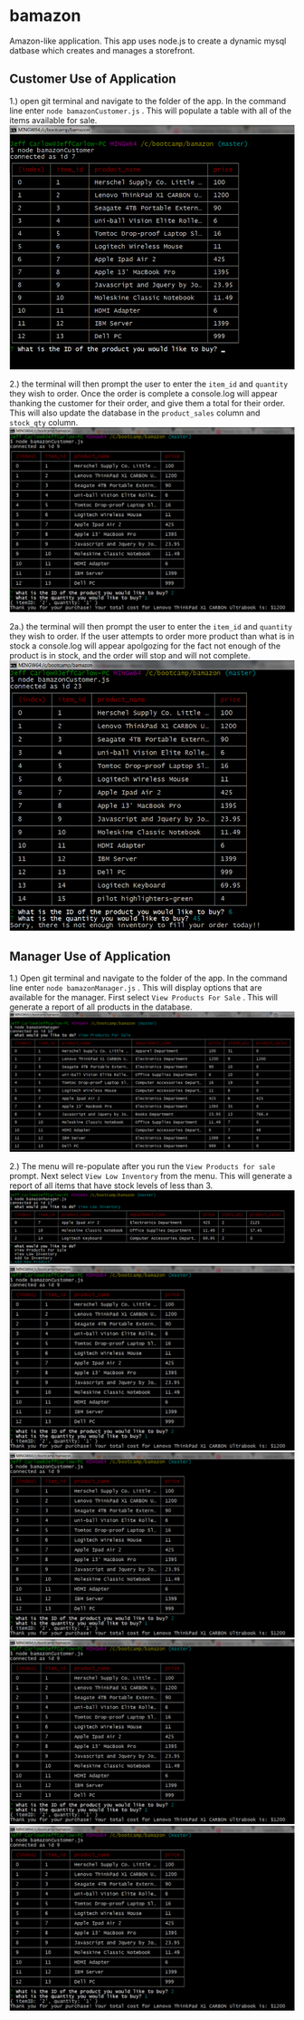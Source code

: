 # bamazon
Amazon-like application. This app uses node.js  to create a dynamic mysql datbase which creates and manages a storefront.

## Customer Use of Application

1.) open git terminal and navigate to the folder of the app. In the command line enter `node bamazonCustomer.js` . This will populate a table with all of the items available for sale.
![Bamazon Customer items](images/bamazonCustomercommandscreen.png)

2.) the terminal will then prompt the user to enter the `item_id` and `quantity` they wish to order. Once the order is complete a console.log will appear thanking the customer for their order, and give them a total for their order. This will also update the database in the `product_sales` column and `stock_qty` column.
![Bamazon Customer item selection](images/customeritemselection.png)

2a.) the terminal will then prompt the user to enter the `item_id` and `quantity` they wish to order. If the user attempts to order more product than what is in stock a console.log will appear apolgozing for the fact not enough of the product is in stock, and the order will stop and will not complete.
![Bamazon Customer Not Enough In Stock](images/notenough.png)

## Manager Use of Application

1.) Open git terminal and navigate to the folder of the app. In the command line enter `node bamazonManager.js` . This will display options that are available for the manager. First select `View Products For Sale` . This will generate a report of all products in the database.
![Bamazon Manager View Products](images/manager_viewproducts.png)

2.) The menu will re-populate after you run the `View Products for sale` prompt. Next select `View Low Inventory` from the menu. This will generate a report of all items that have stock levels of less than 3.
![Bamazon Manager View Low Inventory](images/lowinventory.png)
![Bamazon Customer item selection](images/customeritemselection.png)
![Bamazon Customer item selection](images/customeritemselection.png)
![Bamazon Customer item selection](images/customeritemselection.png)
![Bamazon Customer item selection](images/customeritemselection.png)
